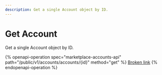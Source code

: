 ```yaml
---
description: Get a single Account object by ID.
---
```


# Get Account

Get a single Account object by ID.

{% openapi-operation spec="marketplace-accounts-api" path="/public/v1/accounts/accounts/{id}" method="get" %}
[Broken link](broken-reference)
{% endopenapi-operation %}
